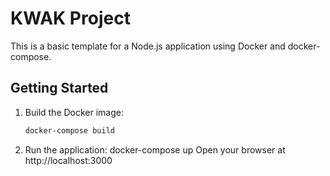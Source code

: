 # KWAK Project

This is a basic template for a Node.js application using Docker and docker-compose.

## Getting Started

1. Build the Docker image:
   ```bash
   docker-compose build

2. Run the application:
    docker-compose up
    Open your browser at http://localhost:3000